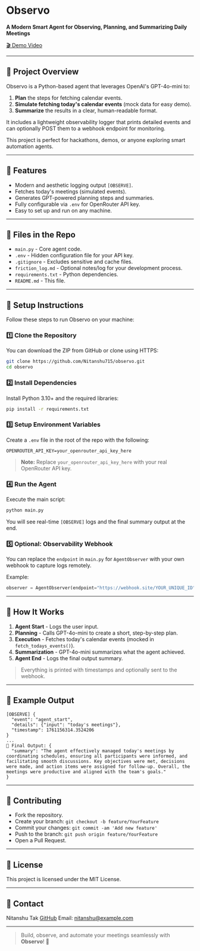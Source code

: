 
# Observo

**A Modern Smart Agent for Observing, Planning, and Summarizing Daily Meetings**

[🎬 Demo Video](https://drive.google.com/drive/folders/1Km6RDOt2cz7LKfz3ockOlvxfc91w5VkS)

---

## 🔹 Project Overview
Observo is a Python-based agent that leverages OpenAI's GPT-4o-mini to:

1. **Plan** the steps for fetching calendar events.
2. **Simulate fetching today's calendar events** (mock data for easy demo).
3. **Summarize** the results in a clear, human-readable format.

It includes a lightweight observability logger that prints detailed events and can optionally POST them to a webhook endpoint for monitoring.

This project is perfect for hackathons, demos, or anyone exploring smart automation agents.

---

## 🔹 Features
- Modern and aesthetic logging output `[OBSERVE]`.
- Fetches today's meetings (simulated events).
- Generates GPT-powered planning steps and summaries.
- Fully configurable via `.env` for OpenRouter API key.
- Easy to set up and run on any machine.

---

## 🔹 Files in the Repo
- `main.py` - Core agent code.
- `.env` - Hidden configuration file for your API key.
- `.gitignore` - Excludes sensitive and cache files.
- `friction_log.md` - Optional notes/log for your development process.
- `requirements.txt` - Python dependencies.
- `README.md` - This file.

---

## 🔹 Setup Instructions
Follow these steps to run Observo on your machine:

### 1️⃣ Clone the Repository
You can download the ZIP from GitHub or clone using HTTPS:
```bash
git clone https://github.com/Nitanshu715/observo.git
cd observo
````

### 2️⃣ Install Dependencies

Install Python 3.10+ and the required libraries:

```bash
pip install -r requirements.txt
```

### 3️⃣ Setup Environment Variables

Create a `.env` file in the root of the repo with the following:

```env
OPENROUTER_API_KEY=your_openrouter_api_key_here
```

> **Note:** Replace `your_openrouter_api_key_here` with your real OpenRouter API key.

### 4️⃣ Run the Agent

Execute the main script:

```bash
python main.py
```

You will see real-time `[OBSERVE]` logs and the final summary output at the end.

### 5️⃣ Optional: Observability Webhook

You can replace the `endpoint` in `main.py` for `AgentObserver` with your own webhook to capture logs remotely.

Example:

```python
observer = AgentObserver(endpoint="https://webhook.site/YOUR_UNIQUE_ID")
```

---

## 🔹 How It Works

1. **Agent Start** - Logs the user input.
2. **Planning** - Calls GPT-4o-mini to create a short, step-by-step plan.
3. **Execution** - Fetches today's calendar events (mocked in `fetch_todays_events()`).
4. **Summarization** - GPT-4o-mini summarizes what the agent achieved.
5. **Agent End** - Logs the final output summary.

> Everything is printed with timestamps and optionally sent to the webhook.

---

## 🔹 Example Output

```
[OBSERVE] {
  "event": "agent_start",
  "details": {"input": "today's meetings"},
  "timestamp": 1761156314.3524206
}
...
🎯 Final Output: {
  "summary": "The agent effectively managed today's meetings by coordinating schedules, ensuring all participants were informed, and facilitating smooth discussions. Key objectives were met, decisions were made, and action items were assigned for follow-up. Overall, the meetings were productive and aligned with the team's goals."
}
```

---

## 🔹 Contributing

* Fork the repository.
* Create your branch: `git checkout -b feature/YourFeature`
* Commit your changes: `git commit -am 'Add new feature'`
* Push to the branch: `git push origin feature/YourFeature`
* Open a Pull Request.

---

## 🔹 License

This project is licensed under the MIT License.

---

## 🔹 Contact

Nitanshu Tak
[GitHub](https://github.com/Nitanshu715)
Email: [nitanshu@example.com](mailto:nitanshu@example.com)

---

> Build, observe, and automate your meetings seamlessly with **Observo**! 🚀

